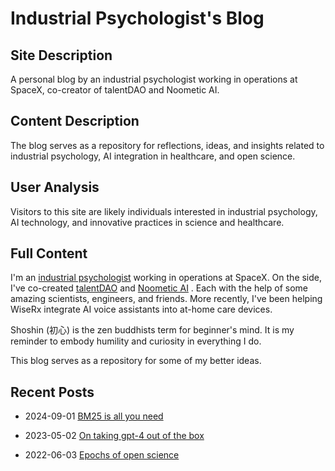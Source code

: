 # Industrial Psychologist's Blog

## Site Description
A personal blog by an industrial psychologist working in operations at SpaceX, co-creator of talentDAO and Noometic AI.

## Content Description
The blog serves as a repository for reflections, ideas, and insights related to industrial psychology, AI integration in healthcare, and open science.

## User Analysis
Visitors to this site are likely individuals interested in industrial psychology, AI technology, and innovative practices in science and healthcare.

## Full Content
I'm an [industrial psychologist](https://www.perplexity.ai/page/what-is-i-o-psychology-awUPnZ1RRyuYcgGCQ_womA)
 working in operations at SpaceX. On the side, I've co-created [talentDAO](https://x.com/talentDAO_)
 and [Noometic AI](https://noometic.com)
. Each with the help of some amazing scientists, engineers, and friends. More recently, I've been helping WiseRx integrate AI voice assistants into at-home care devices.

Shoshin (初心) is the zen buddhists term for beginner's mind. It is my reminder to embody humility and curiosity in everything I do.

This blog serves as a repository for some of my better ideas.

Recent Posts
------------

*   2024-09-01 [BM25 is all you need](/post/bm25-is-all-you-need.html)
    
*   2023-05-02 [On taking gpt-4 out of the box](/post/on-taking-gpt4-out-of-the-box.html)
    
*   2022-06-03 [Epochs of open science](/post/epochs-of-open-science.html)